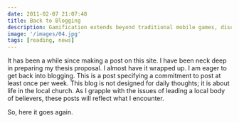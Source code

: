 ```yaml
---
date: 2011-02-07 21:07:48
title: Back to Blogging
description: Gamification extends beyond traditional mobile games, discovering innovative strategies to incorporate game-like elements into non-gaming apps for enhanced
image: '/images/04.jpg'
tags: [reading, news]
---
```


It has been a while since making a post on this site. I have been neck deep in preparing my thesis proposal. I almost have it wrapped up. I am eager to get back into blogging. This is a post specifying a commitment to post at least once per week. This blog is not designed for daily thoughts; it is about life in the local church. As I grapple with the issues of leading a local body of believers, these posts will reflect what I encounter. 

So, here it goes again.
